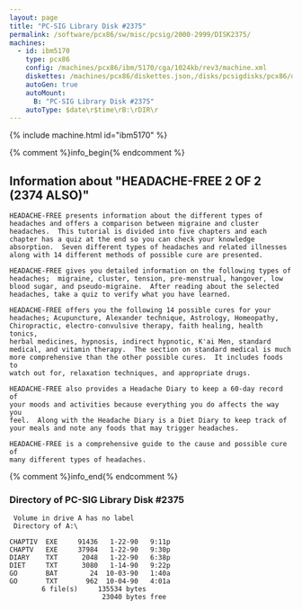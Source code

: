 ```yaml
---
layout: page
title: "PC-SIG Library Disk #2375"
permalink: /software/pcx86/sw/misc/pcsig/2000-2999/DISK2375/
machines:
  - id: ibm5170
    type: pcx86
    config: /machines/pcx86/ibm/5170/cga/1024kb/rev3/machine.xml
    diskettes: /machines/pcx86/diskettes.json,/disks/pcsigdisks/pcx86/diskettes.json
    autoGen: true
    autoMount:
      B: "PC-SIG Library Disk #2375"
    autoType: $date\r$time\rB:\rDIR\r
---
```


{% include machine.html id="ibm5170" %}

{% comment %}info_begin{% endcomment %}

## Information about "HEADACHE-FREE 2 OF 2 (2374 ALSO)"

    HEADACHE-FREE presents information about the different types of
    headaches and offers a comparison between migraine and cluster
    headaches.  This tutorial is divided into five chapters and each
    chapter has a quiz at the end so you can check your knowledge
    absorption.  Seven different types of headaches and related illnesses
    along with 14 different methods of possible cure are presented.
    
    HEADACHE-FREE gives you detailed information on the following types of
    headaches;  migraine, cluster, tension, pre-menstrual, hangover, low
    blood sugar, and pseudo-migraine.  After reading about the selected
    headaches, take a quiz to verify what you have learned.
    
    HEADACHE-FREE offers you the following 14 possible cures for your
    headaches; Acupuncture, Alexander technique, Astrology, Homeopathy,
    Chiropractic, electro-convulsive therapy, faith healing, health tonics,
    herbal medicines, hypnosis, indirect hypnotic, K'ai Men, standard
    medical, and vitamin therapy.  The section on standard medical is much
    more comprehensive than the other possible cures.  It includes foods to
    watch out for, relaxation techniques, and appropriate drugs.
    
    HEADACHE-FREE also provides a Headache Diary to keep a 60-day record of
    your moods and activities because everything you do affects the way you
    feel.  Along with the Headache Diary is a Diet Diary to keep track of
    your meals and note any foods that may trigger headaches.
    
    HEADACHE-FREE is a comprehensive guide to the cause and possible cure of
    many different types of headaches.
{% comment %}info_end{% endcomment %}


### Directory of PC-SIG Library Disk #2375

     Volume in drive A has no label
     Directory of A:\

    CHAPTIV  EXE     91436   1-22-90   9:11p
    CHAPTV   EXE     37984   1-22-90   9:30p
    DIARY    TXT      2048   1-22-90   6:38p
    DIET     TXT      3080   1-14-90   9:22p
    GO       BAT        24  10-03-90   1:40a
    GO       TXT       962  10-04-90   4:01a
            6 file(s)     135534 bytes
                           23040 bytes free
